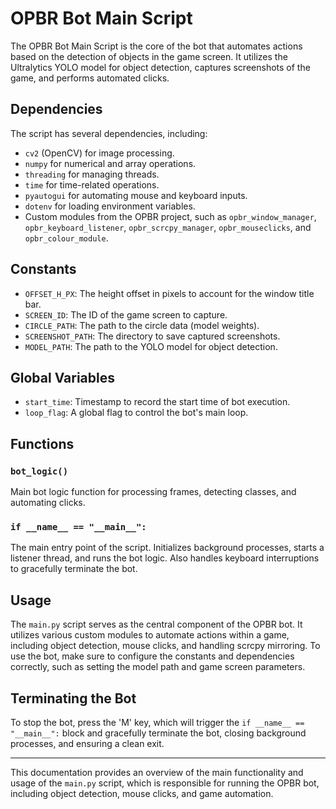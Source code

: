 # OPBR Bot Main Script

The OPBR Bot Main Script is the core of the bot that automates actions based on the detection of objects in the game screen. It utilizes the Ultralytics YOLO model for object detection, captures screenshots of the game, and performs automated clicks.

## Dependencies

The script has several dependencies, including:

- `cv2` (OpenCV) for image processing.
- `numpy` for numerical and array operations.
- `threading` for managing threads.
- `time` for time-related operations.
- `pyautogui` for automating mouse and keyboard inputs.
- `dotenv` for loading environment variables.
- Custom modules from the OPBR project, such as `opbr_window_manager`, `opbr_keyboard_listener`, `opbr_scrcpy_manager`, `opbr_mouseclicks`, and `opbr_colour_module`.

## Constants

- `OFFSET_H_PX`: The height offset in pixels to account for the window title bar.
- `SCREEN_ID`: The ID of the game screen to capture.
- `CIRCLE_PATH`: The path to the circle data (model weights).
- `SCREENSHOT_PATH`: The directory to save captured screenshots.
- `MODEL_PATH`: The path to the YOLO model for object detection.

## Global Variables

- `start_time`: Timestamp to record the start time of bot execution.
- `loop_flag`: A global flag to control the bot's main loop.

## Functions

### `bot_logic()`

Main bot logic function for processing frames, detecting classes, and automating clicks.

### `if __name__ == "__main__":`

The main entry point of the script. Initializes background processes, starts a listener thread, and runs the bot logic. Also handles keyboard interruptions to gracefully terminate the bot.

## Usage

The `main.py` script serves as the central component of the OPBR bot. It utilizes various custom modules to automate actions within a game, including object detection, mouse clicks, and handling scrcpy mirroring. To use the bot, make sure to configure the constants and dependencies correctly, such as setting the model path and game screen parameters.

## Terminating the Bot

To stop the bot, press the 'M' key, which will trigger the `if __name__ == "__main__":` block and gracefully terminate the bot, closing background processes, and ensuring a clean exit.

---

This documentation provides an overview of the main functionality and usage of the `main.py` script, which is responsible for running the OPBR bot, including object detection, mouse clicks, and game automation.
